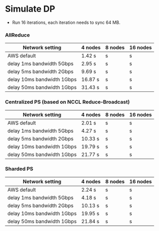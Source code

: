 # Simulate DP 

- Run 16 iterations, each iteration needs to sync 64 MB.  

### AllReduce

| Network setting             | 4 nodes | 8 nodes | 16 nodes |  
|-----------------------------|---------|---------|----------|
| AWS default                 | 1.42 s  | s       | s        | 
| delay 1ms  bandwidth 5Gbps  | 2.95 s  | s       | s        | 
| delay 5ms  bandwidth 2Gbps  | 9.69 s  | s       | s        | 
| delay 10ms  bandwidth 1Gbps | 16.87 s | s       | s        | 
| delay 50ms  bandwidth 1Gbps | 31.43 s | s       | s        | 

### Centralized PS (based on NCCL Reduce-Broadcast)

| Network setting             | 4 nodes | 8 nodes | 16 nodes |  
|-----------------------------|---------|---------|----------|
| AWS default                 | 2.01 s  | s       | s        | 
| delay 1ms  bandwidth 5Gbps  | 4.27 s  | s       | s        | 
| delay 5ms  bandwidth 2Gbps  | 10.33 s | s       | s        | 
| delay 10ms  bandwidth 1Gbps | 19.79 s | s       | s        | 
| delay 50ms  bandwidth 1Gbps | 21.77 s | s       | s        | 


### Sharded PS

| Network setting             | 4 nodes | 8 nodes | 16 nodes |  
|-----------------------------|---------|---------|----------|
| AWS default                 | 2.24 s  | s       | s        | 
| delay 1ms  bandwidth 5Gbps  | 4.18 s  | s       | s        | 
| delay 5ms  bandwidth 2Gbps  | 10.13 s | s       | s        | 
| delay 10ms  bandwidth 1Gbps | 19.95 s | s       | s        | 
| delay 50ms  bandwidth 1Gbps | 21.84 s | s       | s        | 
